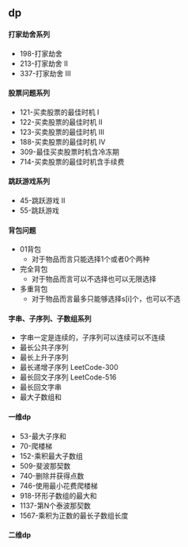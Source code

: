 ## dp


#### 打家劫舍系列
- 198-打家劫舍
- 213-打家劫舍 II
- 337-打家劫舍 III


#### 股票问题系列
- 121-买卖股票的最佳时机 I
- 122-买卖股票的最佳时机 II
- 123-买卖股票的最佳时机 III
- 188-买卖股票的最佳时机 IV
- 309-最佳买卖股票时机含冷冻期
- 714-买卖股票的最佳时机含手续费

#### 跳跃游戏系列
- 45-跳跃游戏 II
- 55-跳跃游戏


#### 背包问题
- 01背包
  - 对于物品而言只能选择1个或者0个两种
- 完全背包
  - 对于物品而言可以不选择也可以无限选择
- 多重背包
  - 对于物品而言最多只能够选择s[i]个，也可以不选

#### 字串、子序列、子数组系列
- 字串一定是连续的，子序列可以连续可以不连续
- 最长公共子序列
- 最长上升子序列
- 最长递增子序列 LeetCode-300
- 最长回文子序列 LeetCode-516
- 最长回文字串
- 最大子数组和

#### 一维dp
- 53-最大子序和
- 70-爬楼梯
- 152-乘积最大子数组 
- 509-斐波那契数
- 740-删除并获得点数
- 746-使用最小花费爬楼梯
- 918-环形子数组的最大和
- 1137-第N个泰波那契数
- 1567-乘积为正数的最长子数组长度


#### 二维dp






